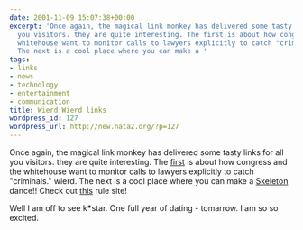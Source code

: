 ```yaml
---
date: 2001-11-09 15:07:38+00:00
excerpt: 'Once again, the magical link monkey has delivered some tasty links for all
  you visitors. they are quite interesting. The first is about how congress and the
  whitehouse want to monitor calls to lawyers explicitly to catch "criminals." wierd.
  The next is a cool place where you can make a '
tags:
- links
- news
- technology
- entertainment
- communication
title: Wierd Wierd links
wordpress_id: 127
wordpress_url: http://new.nata2.org/?p=127
---
```


Once again, the magical link monkey has delivered some tasty links for all you visitors. they are quite interesting. The <a href="http://www.washingtonpost.com/wp-dyn/articles/A64663-2001Nov8.html">first</a> is about how congress and the whitehouse want to monitor calls to lawyers explicitly to catch "criminals." wierd. The next is a cool place where you can make a <a href="http://www.vectorlounge.com/04_amsterdam/jam/wireframe.html">Skeleton</a> dance!! Check out <a href="http://www.sodaplay.com">this</a> rule site!

Well I am off to see k<b>*</b>star. One full year of dating - tomarrow. I am so so excited.